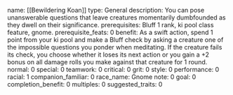 name: [[Bewildering Koan]]
type: General
description: You can pose unanswerable questions that leave creatures momentarily dumbfounded as they dwell on their significance.
prerequisites: Bluff 1 rank, ki pool class feature, gnome.
prerequisite_feats: 0
benefit: As a swift action, spend 1 point from your ki pool and make a Bluff check by asking a creature one of the impossible questions you ponder when meditating. If the creature fails its check, you choose whether it loses its next action or you gain a +2 bonus on all damage rolls you make against that creature for 1 round.
normal: 0
special: 0
teamwork: 0
critical: 0
grit: 0
style: 0
performance: 0
racial: 1
companion_familiar: 0
race_name: Gnome
note: 0
goal: 0
completion_benefit: 0
multiples: 0
suggested_traits: 0
